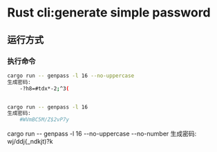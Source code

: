# Rust cli:generate simple password

## 运行方式

### 执行命令

```bash
cargo run -- genpass -l 16 --no-uppercase
生成密码:
    -?h8=#tdx*-2;^3(
```

```bash

cargo run -- genpass -l 16
生成密码:
    #WVmBC5M/Z$2vP7y
```

cargo run -- genpass -l 16 --no-uppercase --no-number
生成密码:
    wj/ddj{_ndkjt)?k
```